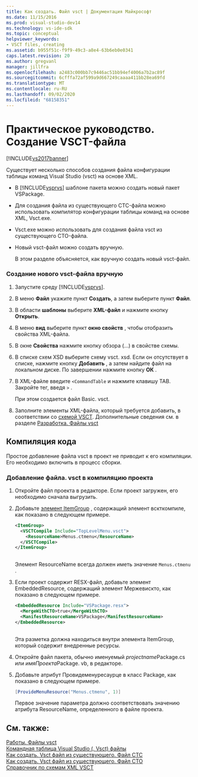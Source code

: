 ```yaml
---
title: Как создать. Файл vsct | Документация Майкрософт
ms.date: 11/15/2016
ms.prod: visual-studio-dev14
ms.technology: vs-ide-sdk
ms.topic: conceptual
helpviewer_keywords:
- VSCT files, creating
ms.assetid: b955f51c-f9f9-49c3-a8e4-63b6eb0e0341
caps.latest.revision: 20
ms.author: gregvanl
manager: jillfra
ms.openlocfilehash: a2483c000bb7c9446ac51bb94ef4006a7b2ac89f
ms.sourcegitcommit: 6cfffa72af599a9d667249caaaa411bb28ea69fd
ms.translationtype: MT
ms.contentlocale: ru-RU
ms.lasthandoff: 09/02/2020
ms.locfileid: "68158351"
---
```

# <a name="how-to-create-a-vsct-file"></a>Практическое руководство. Создание VSCT-файла
[!INCLUDE[vs2017banner](../../includes/vs2017banner.md)]

Существует несколько способов создания файла конфигурации таблицы команд Visual Studio (vsct) на основе XML.  
  
- В [!INCLUDE[vsprvs](../../includes/vsprvs-md.md)] шаблоне пакета можно создать новый пакет VSPackage.  
  
- Для создания файла из существующего CTC-файла можно использовать компилятор конфигурации таблицы команд на основе XML, Vsct.exe.  
  
- Vsct.exe можно использовать для создания файла vsct из существующего CTO-файла.  
  
- Новый vsct-файл можно создать вручную.  
  
  В этом разделе объясняется, как вручную создать новый vsct-файл.  
  
### <a name="to-manually-create-a-new-vsct-file"></a>Создание нового vsct-файла вручную  
  
1. Запустите среду [!INCLUDE[vsprvs](../../includes/vsprvs-md.md)].  
  
2. В меню **Файл** укажите пункт **Создать**, а затем выберите пункт **Файл**.  
  
3. В области **шаблоны** выберите **XML-файл** и нажмите кнопку **Открыть**.  
  
4. В меню **вид** выберите пункт **окно свойств** , чтобы отобразить свойства XML-файла.  
  
5. В окне **Свойства** нажмите кнопку обзора (...) в свойстве схемы.  
  
6. В списке схем XSD выберите схему vsct. xsd. Если он отсутствует в списке, нажмите кнопку **Добавить** , а затем найдите файл на локальном диске. По завершении нажмите кнопку **ОК** .  
  
7. В XML-файле введите `<CommandTable` и нажмите клавишу TAB. Закройте тег, введя `>` .  
  
     При этом создается файл Basic. vsct.  
  
8. Заполните элементы XML-файла, который требуется добавить, в соответствии со [схемой VSCT](../../extensibility/vsct-xml-schema-reference.md). Дополнительные сведения см. в разделе [Разработка. Файлы vsct](../../extensibility/internals/authoring-dot-vsct-files.md)  
  
## <a name="compiling-the-code"></a>Компиляция кода  
 Простое добавление файла vsct в проект не приводит к его компиляции. Его необходимо включить в процесс сборки.  
  
### <a name="to-add-a-vsct-file-to-project-compilation"></a>Добавление файла. vsct в компиляцию проекта  
  
1. Откройте файл проекта в редакторе. Если проект загружен, его необходимо сначала выгрузить.  
  
2. Добавьте [элемент ItemGroup](../../msbuild/itemgroup-element-msbuild.md) , содержащий элемент вскткомпиле, как показано в следующем примере.  
  
    ```xml  
    <ItemGroup>  
      <VSCTCompile Include="TopLevelMenu.vsct">  
        <ResourceName>Menus.ctmenu</ResourceName>  
      </VSCTCompile>  
    </ItemGroup>  
  
    ```  
  
     Элемент ResourceName всегда должен иметь значение `Menus.ctmenu` .  
  
3. Если проект содержит RESX-файл, добавьте элемент EmbeddedResource, содержащий элемент Мержевискто, как показано в следующем примере.  
  
    ```xml  
    <EmbeddedResource Include="VSPackage.resx">  
      <MergeWithCTO>true</MergeWithCTO>  
      <ManifestResourceName>VSPackage</ManifestResourceName>  
    </EmbeddedResource>  
  
    ```  
  
     Эта разметка должна находиться внутри элемента ItemGroup, который содержит внедренные ресурсы.  
  
4. Откройте файл пакета, обычно именуемый *projectname*Package.cs или *имяПроекта*Package. vb, в редакторе.  
  
5. Добавьте атрибут Провидеменуресаурце в класс Package, как показано в следующем примере.  
  
    ```csharp  
    [ProvideMenuResource("Menus.ctmenu", 1)]  
    ```  
  
     Первое значение параметра должно соответствовать значению атрибута ResourceName, определенного в файле проекта.  
  
## <a name="see-also"></a>См. также:  
 [Работы. Файлы vsct](../../extensibility/internals/authoring-dot-vsct-files.md)   
 [Командная таблица Visual Studio (. Vsct) файлы](../../extensibility/internals/visual-studio-command-table-dot-vsct-files.md)   
 [Как создать. Vsct файл из существующего. Файл CTC](../../misc/how-to-create-a-dot-vsct-file-from-an-existing-dot-ctc-file.md)   
 [Как создать. Vsct файл из существующего. Файл CTO](../../misc/how-to-create-a-dot-vsct-file-from-an-existing-dot-cto-file.md)   
 [Справочник по схемам XML VSCT](../../extensibility/vsct-xml-schema-reference.md)
